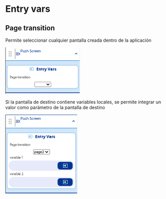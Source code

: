 # Entry vars

## Page transition

Permite seleccionar cualquier pantalla creada dentro de la aplicación 

![](../../../../.gitbook/assets/image%20%28355%29.png)



Si la pantalla de destino contiene variables locales, se permite integrar un valor como parámetro de la pantalla de destino

![](../../../../.gitbook/assets/image%20%28351%29.png)



